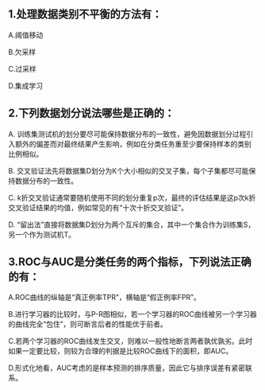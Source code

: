 ## 1.处理数据类别不平衡的方法有：
A.阈值移动

B.欠采样

C.过采样

D.集成学习

## 2.下列数据划分说法哪些是正确的：
A. 训练集测试机的划分要尽可能保持数据分布的一致性，避免因数据划分过程引入额外的偏差而对最终结果产生影响，例如在分类任务重至少要保持样本的类别  比例相似。

B. 交叉验证法先将数据集D划分为K个大小相似的交叉子集，每个子集都尽可能保持数据分布的一致性。

C. k折交叉验证通常要随机使用不同的划分重复p次，最终的评估结果是这p次k折交叉验证结果的均值，例如常见的有“十次十折交叉验证”。

D. “留出法”直接将数据集D划分为两个互斥的集合，其中一个集合作为训练集S，另一个作为测试机T。

## 3.ROC与AUC是分类任务的两个指标，下列说法正确的有：
A.ROC曲线的纵轴是“真正例率TPR”，横轴是“假正例率FPR”。

B.进行学习器的比较时，与P-R图相似，若一个学习器的ROC曲线被另一个学习器的曲线完全“包住”，则可断言后者的性能优于前者。

C.若两个学习器的ROC曲线发生交叉，则难以一般性地断言两者孰优孰劣。此时如果一定要比较，则较为合理的判据是比较ROC曲线下的面积，即AUC。

D.形式化地看，AUC考虑的是样本预测的排序质量，因此它与排序误差有紧密联系。